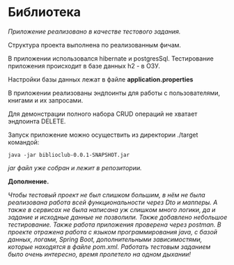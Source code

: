# Библиотека

*Приложение реализовано в качестве тестового задания.*

Структура проекта выполнена по реализованным фичам.

В приложении использовался hibernate и postgresSql.
Тестирование приложения происходит в базе данных h2 - в ОЗУ.

Настройки базы данных лежат в файле **application.properties**

В приложении реализованы эндпоинты для работы с пользователями, книгами и их запросами.

Для демонстрации полного набора CRUD операций не хватает эндпоинта DELETE.

Запуск приложение можно осуществить из директории ./target командой:

```
java -jar biblioclub-0.0.1-SNAPSHOT.jar
```

*jar файл уже собран и лежит в репозитории.*

**Дополнение.**

*Чтобы тестовый проект не был слишком большим, в нём
не была реализована работа всей функциональности через Dto и мапперы. А также в сервисах
не была написана уж слишком много логики, да и задание и исходные 
данные не позволили. Также добавлено небольшое тестирование. 
Также работа приложения проверена через postman. В проекте отражена
работа с языком программирования 
java, с базой данных, логами, Spring Boot, 
дополнительными зависимостями, которые 
находятся в файле pom.xml. Работать тестовым заданием было очень
интересно, время пролетело на одном дыхании!*

